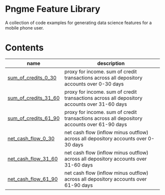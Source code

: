 
# Pngme Feature Library
A collection of code examples for generating data science features for a mobile phone user.

# Contents
| name                                                          | description                                                                                 |
|---------------------------------------------------------------|---------------------------------------------------------------------------------------------|
| [sum_of_credits_0_30](lib/sum_of_credits/sum_of_credits.py)   | proxy for income. sum of credit transactions across all depository accounts over 0-30 days  |
| [sum_of_credits_31_60](lib/sum_of_credits/sum_of_credits.py)  | proxy for income. sum of credit transactions across all depository accounts over 31-60 days |
| [sum_of_credits_61_90](lib/sum_of_credits/sum_of_credits.py)  | proxy for income. sum of credit transactions across all depository accounts over 61-90 days |
| [net_cash_flow_0_30](lib/net_cash_flow/get_net_cash_flow.py)  | net cash flow (inflow minus outflow) across all depository accounts over 0-30 days          |
| [net_cash_flow_31_60](lib/net_cash_flow/get_net_cash_flow.py) | net cash flow (inflow minus outflow) across all depository accounts over 31-60 days         |
| [net_cash_flow_61_90](lib/net_cash_flow/get_net_cash_flow.py) | net cash flow (inflow minus outflow) across all depository accounts over 61-90 days         |
